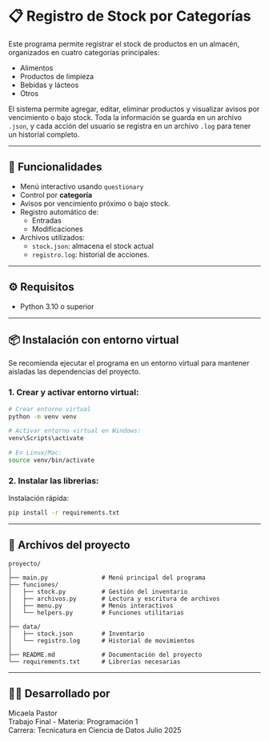 # 📋 Registro de Stock por Categorías

Este programa permite registrar el stock de productos en un almacén, organizados en cuatro categorías principales:

- Alimentos
- Productos de limpieza
- Bebidas y lácteos
- Otros

El sistema permite agregar, editar, eliminar productos y visualizar avisos por vencimiento o bajo stock. Toda la información se guarda en un archivo `.json`, y cada acción del usuario se registra en un archivo `.log` para tener un historial completo.

---

## 🚀 Funcionalidades

- Menú interactivo usando `questionary`
- Control por **categoría**
- Avisos por vencimiento próximo o bajo stock.
- Registro automático de:
  - Entradas
  - Modificaciones
- Archivos utilizados:
  - `stock.json`: almacena el stock actual
  - `registro.log`: historial de acciones.

---

## ⚙️ Requisitos

- Python 3.10 o superior

---

## 📦 Instalación con entorno virtual

Se recomienda ejecutar el programa en un entorno virtual para mantener aisladas las dependencias del proyecto.

### 1. Crear y activar entorno virtual:

```bash
# Crear entorno virtual
python -m venv venv

# Activar entorno virtual en Windows:
venv\Scripts\activate

# En Linux/Mac:
source venv/bin/activate
```

### 2. Instalar las librerias:

Instalación rápida:

```bash
pip install -r requirements.txt
```
---

## 📁 Archivos del proyecto
```
proyecto/
│
├── main.py               # Menú principal del programa
├── funciones/
│   ├── stock.py          # Gestión del inventario
│   ├── archivos.py       # Lectura y escritura de archivos
│   ├── menu.py           # Menús interactivos
│   └── helpers.py        # Funciones utilitarias
│
├── data/
│   ├── stock.json        # Inventario
│   └── registro.log      # Historial de movimientos
│
├── README.md             # Documentación del proyecto
└── requirements.txt      # Librerías necesarias
```
---

## 👩‍💻 Desarrollado por

Micaela Pastor  
Trabajo Final - Materia: Programación 1  
Carrera: Tecnicatura en Ciencia de Datos Julio 2025
